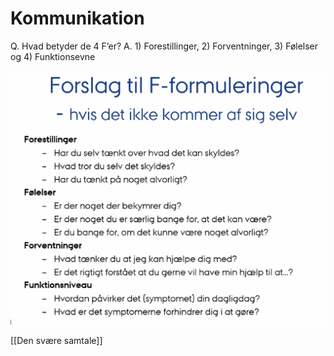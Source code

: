 # Kommunikation
Q. Hvad betyder de 4 F’er?
A. 1) Forestillinger, 2) Forventninger, 3) Følelser og 4) Funktionsevne

![](BearImages/61AC4A94-ADBD-4501-A699-C35AD3773830-41500-00003B6656C55FF6/D57AB236-4AAA-477C-A2A7-13B7623E3552.png)

[[Den svære samtale]]

<!-- #anki/tag/med/gp #anki/deck/Medicine #anki/tag/med/Communication -->

<!-- {BearID:D516F150-79F4-4595-BF26-DCBA6DD640EB-21842-000031AD9B3DB490} -->
